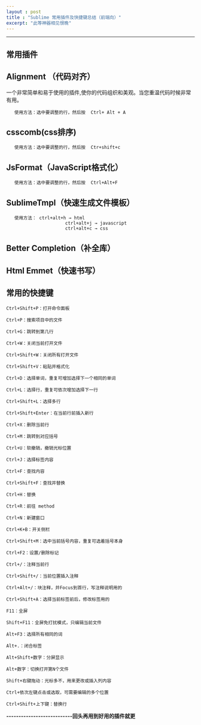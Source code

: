```yaml
---
layout : post
title : "Sublime 常用插件及快捷键总结（前端向）"
excerpt: "此等神器相见恨晚"
---
```


****

## 常用插件



## Alignment （代码对齐）

一个非常简单和易于使用的插件,使你的代码组织和美观。当您重温代码时候非常有用。


```   
   使用方法：选中要调整的行，然后按  Ctrl+ Alt + A
```

## csscomb(css排序)                  

```   
   使用方法：选中要调整的行，然后按  Ctr+shift+c
```


## JsFormat（JavaScript格式化）         

```   
   使用方法：选中要调整的行，然后按  Ctrl+Alt+F
```


## SublimeTmpl（快速生成文件模板）      
          

```   
   使用方法： ctrl+alt+h → html
                      ctrl+alt+j → javascript   
                      ctrl+alt+c → css
```


## Better Completion（补全库）


## Html Emmet（快速书写）



## 常用的快捷键


```
Ctrl+Shift+P：打开命令面板

Ctrl+P：搜索项目中的文件

Ctrl+G：跳转到第几行

Ctrl+W：关闭当前打开文件

Ctrl+Shift+W：关闭所有打开文件

Ctrl+Shift+V：粘贴并格式化

Ctrl+D：选择单词，重复可增加选择下一个相同的单词

Ctrl+L：选择行，重复可依次增加选择下一行

Ctrl+Shift+L：选择多行

Ctrl+Shift+Enter：在当前行前插入新行

Ctrl+X：删除当前行

Ctrl+M：跳转到对应括号

Ctrl+U：软撤销，撤销光标位置

Ctrl+J：选择标签内容

Ctrl+F：查找内容

Ctrl+Shift+F：查找并替换

Ctrl+H：替换

Ctrl+R：前往 method

Ctrl+N：新建窗口

Ctrl+K+B：开关侧栏

Ctrl+Shift+M：选中当前括号内容，重复可选着括号本身

Ctrl+F2：设置/删除标记

Ctrl+/：注释当前行

Ctrl+Shift+/：当前位置插入注释

Ctrl+Alt+/：块注释，并Focus到首行，写注释说明用的

Ctrl+Shift+A：选择当前标签前后，修改标签用的

F11：全屏

Shift+F11：全屏免打扰模式，只编辑当前文件

Alt+F3：选择所有相同的词

Alt+.：闭合标签

Alt+Shift+数字：分屏显示

Alt+数字：切换打开第N个文件

Shift+右键拖动：光标多不，用来更改或插入列内容

Ctrl+依次左键点击或选取，可需要编辑的多个位置

Ctrl+Shift+上下键：替换行

```

**---------------------------回头再用到好用的插件就更**




